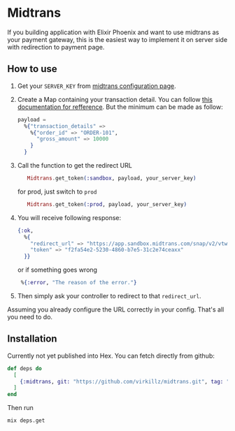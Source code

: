 # Midtrans

If you building application with Elixir Phoenix and want to use midtrans as your payment gateway, this is the easiest way to implement it on server side with redirection to payment page.

## How to use

1. Get your `SERVER_KEY` from [midtrans configuration page](https://dashboard.sandbox.midtrans.com/integrations/configurations).

2. Create a Map containing your transaction detail. You can follow [this documentation for refference](https://snap-docs.midtrans.com/#request-body-json-parameter). But the minimum can be made as follow:

   ```elixir
   payload =
     %{"transaction_details" =>
       %{"order_id" => "ORDER-101",
         "gross_amount" => 10000
       }
     }
   ```

3. Call the function to get the redirect URL

   ```elixir
      Midtrans.get_token(:sandbox, payload, your_server_key)
   ```

   for prod, just switch to `prod`

   ```elixir
      Midtrans.get_token(:prod, payload, your_server_key)
   ```

4. You will receive following response:

   ```elixir
   {:ok,
     %{
       "redirect_url" => "https://app.sandbox.midtrans.com/snap/v2/vtweb/f2fa54e2-5230-4860-b7e5-31c2e74ceaxx",
       "token" => "f2fa54e2-5230-4860-b7e5-31c2e74ceaxx"
     }}

   ```

   or if something goes wrong

   ```elixir
    %{:error, "The reason of the error."}
   ```

5. Then simply ask your controller to redirect to that `redirect_url`.

Assuming you already configure the URL correctly in your config. That's all you need to do.

## Installation

Currently not yet published into Hex. You can fetch directly from github:

```elixir
def deps do
  [
    {:midtrans, git: "https://github.com/virkillz/midtrans.git", tag: "0.1.0"}
  ]
end
```

Then run

`mix deps.get`
